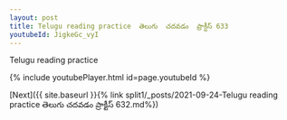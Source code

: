 ```yaml
---
layout: post
title: Telugu reading practice  తెలుగు  చదవడం  ప్రాక్టీస్ 633
youtubeId: JigkeGc_vyI
---
```

 
 
Telugu reading practice
 
 
 
 
 


{% include youtubePlayer.html id=page.youtubeId %}
 
[Next]({{ site.baseurl }}{% link  split1/_posts/2021-09-24-Telugu reading practice  తెలుగు  చదవడం  ప్రాక్టీస్ 632.md%})
 
